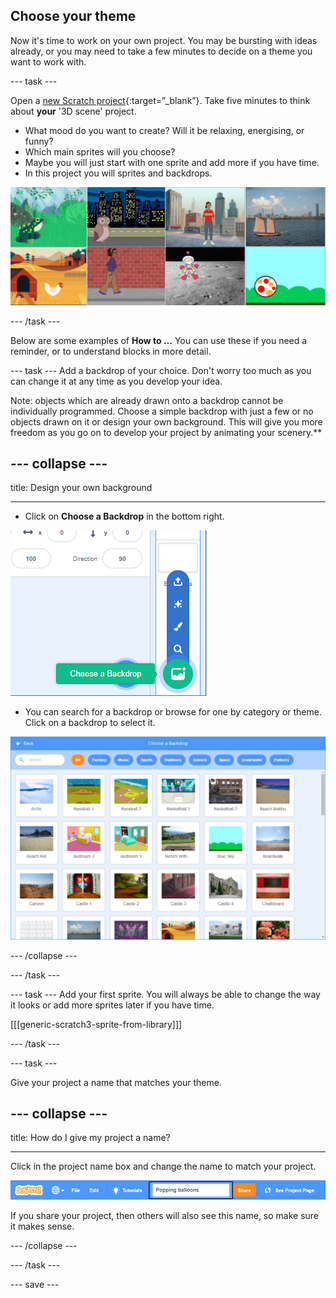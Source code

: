 ## Choose your theme

Now it's time to work on your own project. You may be bursting with ideas already, or you may need to take a few minutes to decide on a theme you want to work with.

--- task ---

Open a [new Scratch project](https://scratch.mit.edu/projects/editor){:target=”_blank”}. Take five minutes to think about **your** '3D scene' project. 

+ What mood do you want to create? Will it be relaxing, energising, or funny?
+ Which main sprites will you choose? 
+ Maybe you will just start with one sprite and add more if you have time.
+ In this project you will sprites and backdrops. 

![Image with sprites and backdrops](images/sprite-backdrop.png)

--- /task ---

Below are some examples of **How to …** You can use these if you need a reminder, or to understand blocks in more detail.

--- task ---
Add a backdrop of your choice. Don't worry too much as you can change it at any time as you develop your idea. 

Note: objects which are already drawn onto a backdrop cannot be individually programmed. Choose a simple backdrop with just a few or no objects drawn on it or design your own background. This will give you more freedom as you go on to develop your project by animating your scenery.**

--- collapse ---
---

title: Design your own background

---

+ Click on __Choose a Backdrop__ in the bottom right.

![screenshot](images/stage-choose.png)

+ You can search for a backdrop or browse for one by category or theme. Click on a backdrop to select it.

![screenshot](images/backdrop.png)

--- /collapse --- 


--- /task ---

--- task ---
Add your first sprite. You will always be able to change the way it looks or add more sprites later if you have time. 

[[[generic-scratch3-sprite-from-library]]]

--- /task ---

--- task ---

Give your project a name that matches your theme. 

--- collapse ---
---

title: How do I give my project a name?

---

Click in the project name box and change the name to match your project. 

![Project name highlighted](images/change-project-name.png)

If you share your project, then others will also see this name, so make sure it makes sense. 

--- /collapse --- 

--- /task ---

--- save ---

